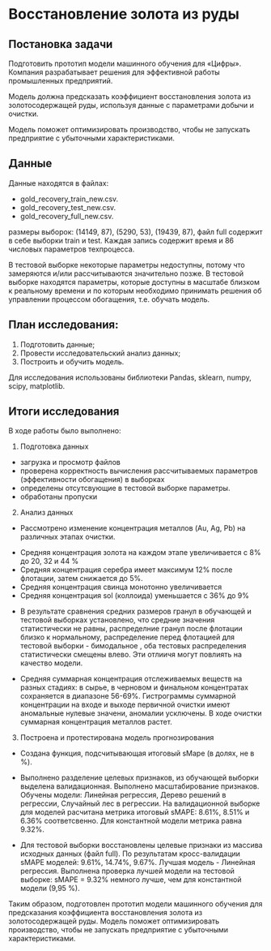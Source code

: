 # Восстановление золота из руды

## Постановка задачи

Подготовить прототип модели машинного обучения для «Цифры». Компания разрабатывает решения для эффективной работы промышленных предприятий.

Модель должна предсказать коэффициент восстановления золота из золотосодержащей руды, используя данные с параметрами добычи и очистки.

Модель поможет оптимизировать производство, чтобы не запускать предприятие с убыточными характеристиками.

## Данные
Данные находятся в файлах:
* gold_recovery_train_new.csv.
* gold_recovery_test_new.csv.
* gold_recovery_full_new.csv.

размеры выборок: (14149, 87), (5290, 53), (19439, 87), файл full содержит в себе выборки train и test. Каждая запись содержит время и 86 числовых параметров техпроцесса.

В тестовой выборке некоторые параметры недоступны, потому что замеряются и/или рассчитываются значительно позже. 
В тестовой выборке находятся параметры, которые доступны в масштабе близком к реальному времени и по которым необходимо принимать решения об управлении процессом обогащения, т.е. обучать модель.


## План исследования:

1. Подготовить данные;
2. Провести исследовательский анализ данных;
3. Построить и обучить модель.

Для исследования использованы библиотеки Pandas, sklearn, numpy, scipy, matplotlib.

## Итоги исследования 

В ходе работы было выполнено:
1. Подготовка данных
- загрузка и просмотр файлов
- проверена корректность вычисления рассчитываемых параметров (эффективности обогащения) в выборках
- определены отсутсвующие в тестовой выборке параметры. 
- обработаны пропуски


2. Анализ данных

- Рассмотрено изменение концентрация металлов (Au, Ag, Pb) на различных этапах очистки.
* Средняя концентрация золота на каждом этапе увеличивается с 8% до 20, 32 и 44 %
* Средняя концентрация серебра имеет максимум  12% после флотации, затем снижается до 5%. 
* Средняя концентрация свинца монотонно увеличивается
* Средняя концентрация sol (коллоида) уменьшается с 36% до 9%

- В результате сравнения средних размеров гранул в обучающей и тестовой выборках установлено, что средние значения статистически не равны, распределние гранул после флотации близко к нормальному, распределение перед флотацией для тестовой выборки - бимодальное , оба тестовых распределения статистически смещены влево. Эти отлиичя могут повлиять на качество модели.

- Средняя суммарная концентрация отслеживаемых веществ на разных стадиях: в сырье, в черновом и финальном концентратах сохраняется в диапазоне 56-69%. Гистрограммы суммарной концентрации на входе и выходе первичной очистки имеют аномальные нулевые значени, аномалии усключены.
В ходе очистки суммарная концентрация металлов растет.

3. Построена и протестирована модель прогнозирования 

- Создана функция, подсчитывающая итоговый sMape (в долях, не в %).

- Выполнено разделение целевых признаков, из обучающей выборки выделена валидационная. Выполнено масштабирование признаков. Обучены модели: Линейная регрессия, Дерево решений в регрессии, Случайный лес в регрессии. На валидационной выборке для моделей расчитана метрика  итоговый sMAPE: 8.61%, 8.51% и 6.36% соответсвенно. Для константной модели метрика равна 9.32%.

- Для тестовой выборки восстановлены целевые признаки из массива исходных данных (файл full). 
По результатам кросс-валидации sMAPE моделей: 9.61%, 14.74%, 9.67%. Лучшая модель - Линейная регрессия. 
Выполнена проверка лучшей модели на тестовой выборке: sMAPE = 9.32% немного лучше, чем для константной модели (9,95 %).

Таким образом, подготовлен прототип модели машинного обучения для предсказания коэффициента восстановления золота из золотосодержащей руды. Модель поможет оптимизировать производство, чтобы не запускать предприятие с убыточными характеристиками.

